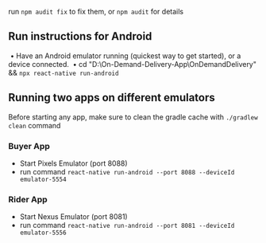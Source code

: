  run `npm audit fix` to fix them, or `npm audit` for details

## Run instructions for Android

​    • Have an Android emulator running (quickest way to get started), or a device connected.
​    • cd "D:\On-Demand-Delivery-App\OnDemandDelivery" && `npx react-native run-android`

## Running two apps on different emulators

Before starting any app, make sure to clean the gradle cache with `./gradlew clean` command

### Buyer App

- Start Pixels Emulator (port  8088) 
- run command `react-native run-android --port 8088 --deviceId emulator-5554`

### Rider App

- Start Nexus Emulator (port  8081) 
- run command `react-native run-android --port 8081 --deviceId emulator-5556`